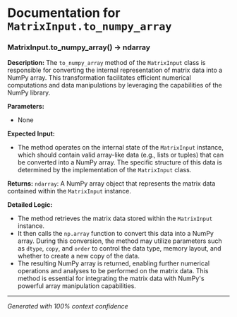 # Documentation for `MatrixInput.to_numpy_array`

### MatrixInput.to_numpy_array() -> ndarray

**Description:**
The `to_numpy_array` method of the `MatrixInput` class is responsible for converting the internal representation of matrix data into a NumPy array. This transformation facilitates efficient numerical computations and data manipulations by leveraging the capabilities of the NumPy library.

**Parameters:**
- None

**Expected Input:**
- The method operates on the internal state of the `MatrixInput` instance, which should contain valid array-like data (e.g., lists or tuples) that can be converted into a NumPy array. The specific structure of this data is determined by the implementation of the `MatrixInput` class.

**Returns:**
`ndarray`: A NumPy array object that represents the matrix data contained within the `MatrixInput` instance.

**Detailed Logic:**
- The method retrieves the matrix data stored within the `MatrixInput` instance.
- It then calls the `np.array` function to convert this data into a NumPy array. During this conversion, the method may utilize parameters such as `dtype`, `copy`, and `order` to control the data type, memory layout, and whether to create a new copy of the data.
- The resulting NumPy array is returned, enabling further numerical operations and analyses to be performed on the matrix data. This method is essential for integrating the matrix data with NumPy's powerful array manipulation capabilities.

---
*Generated with 100% context confidence*
